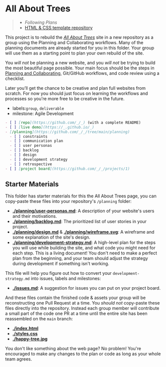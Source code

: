 # All About Trees

> - _Following Plans_
> - [HTML & CSS template repository](https://github.com/DeNepo/template-html-css)

This project is to rebuild the
[_All About Trees_](https://denepo.js.org/agile-development/deliverables/all-about-trees/index.html)
site in a new repository as a group using the Planning and Collaborating
workflows. Many of the planning documents are already started for you in this
folder. Your group will use them as a starting point to plan your own rebuild of
the site.

You _will not_ be planning a new website, and you _will not_ be trying to build
the most beautiful page possible. Your main focus should be the steps in
[Planning and Collaborating](https://github.com/DeNepo/planning-and-collaborating),
Git/GitHub workflows, and code review using a checklist.

Later you’ll get the chance to be creative and plan full websites from scratch.
For now you should just focus on learning the workflows and processes so you’re
more free to be creative in the future.

- labels:`group`, `deliverable`
- milestone: Agile Development

```markdown
- [ ] [repo](https://github.com/_/_) (with a complete README)
- [ ] [live demo](https://_.github.io/_)
- [/planning](https://github.com/_/_/tree/main/planning)
  - [ ] constraints
  - [ ] communication plan
  - [ ] user personas
  - [ ] backlog
  - [ ] design
  - [ ] development strategy
  - [ ] retrospective
- [ ] [project board](https://github.com/_/_/projects/1)
```

## Starter Materials

This folder has starter materials for this the All About Trees page, you can
copy-paste these files into your repository's `/planning` folder:

- **[./planning/user-personas.md](./planning/user-personas.md)**: A description
  of your website's users and their motivations.
- **[./planning/backlog.md](./planning/backlog.md)**: The prioritized list of
  user stories in your project.
- **[./planning/design.md](./planning/design.md)** &
  **[./planning/wireframe.svg](./planning/wireframe.svg)**: A wireframe and some
  explanation of the site's design.
- **[./planning/development-strategy.md](./planning/development-strategy.md)**:
  A high-level plan for the steps you will use while building the site, and what
  code you might need for each step. This is a living document! You don't need
  to make a perfect plan from the beginning, and your team should adjust the
  strategy during development if something isn't working.

This file will help you figure out how to convert your `development-strategy.md`
into issues, labels and milestones:

- **[./issues.md](./issues.md)**: A suggestion for issues you can put on your
  project board.

And these files contain the finished code & assets your group will be
reconstructing one Pull Request at a time. You _should not_ copy-paste these
files directly into the repository. Instead each group member will contribute a
small part of the code one PR at a time until the entire site has been
reassembled on the `main` branch:

- **[./index.html](./index.html)**
- **[./styles.css](./styles.css)**
- **[./happy-tree.jpg](./happy-tree.jpg)**

You don't like something about the web page? No problem! You're encouraged to
make any changes to the plan or code as long as your whole team agrees.
